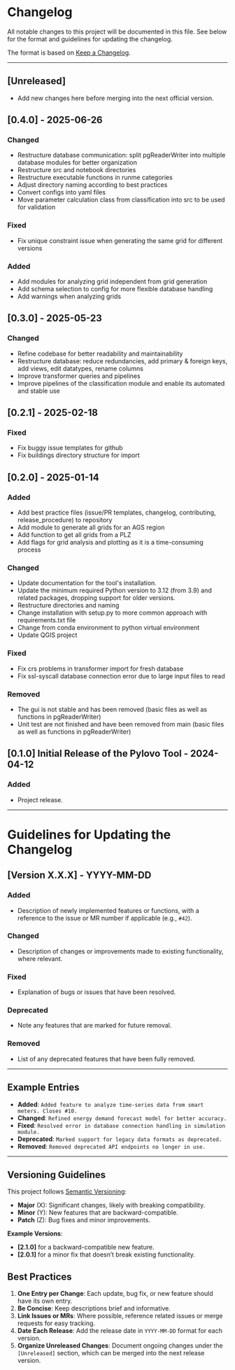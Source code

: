 
# Changelog

All notable changes to this project will be documented in this file. 
See below for the format and guidelines for updating the changelog.

The format is based on [Keep a Changelog](https://keepachangelog.com/en/1.0.0/).

---

## [Unreleased]
- Add new changes here before merging into the next official version.

## [0.4.0] - 2025-06-26
### Changed
- Restructure database communication: split pgReaderWriter into multiple database modules for better organization
- Restructure src and notebook directories
- Restructure executable functions in runme categories
- Adjust directory naming according to best practices
- Convert configs into yaml files
- Move parameter calculation class from classification into src to be used for validation

### Fixed
- Fix unique constraint issue when generating the same grid for different versions

### Added
- Add modules for analyzing grid independent from grid generation
- Add schema selection to config for more flexible database handling
- Add warnings when analyzing grids

## [0.3.0] - 2025-05-23
### Changed
- Refine codebase for better readability and maintainability
- Restructure database: reduce redundancies, add primary & foreign keys, add views, edit datatypes, rename columns
- Improve transformer queries and pipelines
- Improve pipelines of the classification module and enable its automated and stable use

## [0.2.1] - 2025-02-18
### Fixed
- Fix buggy issue templates for github
- Fix buildings directory structure for import

## [0.2.0] - 2025-01-14
### Added
- Add best practice files (issue/PR templates, changelog, contributing, release_procedure) to repository
- Add module to generate all grids for an AGS region
- Add function to get all grids from a PLZ
- Add flags for grid analysis and plotting as it is a time-consuming process

### Changed
- Update documentation for the tool's installation.
- Update the minimum required Python version to 3.12 (from 3.9) and related packages, dropping support for older versions.
- Restructure directories and naming
- Change installation with setup.py to more common approach with requirements.txt file
- Change from conda environment to python virtual environment
- Update QGIS project

### Fixed
- Fix crs problems in transformer import for fresh database
- Fix ssl-syscall database connection error due to large input files to read

### Removed
- The gui is not stable and has been removed (basic files as well as functions in pgReaderWriter)
- Unit test are not finished and have been removed from main (basic files as well as functions in pgReaderWriter)

## [0.1.0] Initial Release of the Pylovo Tool - 2024-04-12
### Added
- Project release.

---

# Guidelines for Updating the Changelog
## [Version X.X.X] - YYYY-MM-DD
### Added
- Description of newly implemented features or functions, with a reference to the issue or MR number if applicable (e.g., `#42`).

### Changed
- Description of changes or improvements made to existing functionality, where relevant.

### Fixed
- Explanation of bugs or issues that have been resolved.
  
### Deprecated
- Note any features that are marked for future removal.

### Removed
- List of any deprecated features that have been fully removed.

---

## Example Entries

- **Added**: `Added feature to analyze time-series data from smart meters. Closes #10.`
- **Changed**: `Refined energy demand forecast model for better accuracy.`
- **Fixed**: `Resolved error in database connection handling in simulation module.`
- **Deprecated**: `Marked support for legacy data formats as deprecated.`
- **Removed**: `Removed deprecated API endpoints no longer in use.`

---

## Versioning Guidelines

This project follows [Semantic Versioning](https://semver.org/spec/v2.0.0.html):
- **Major** (X): Significant changes, likely with breaking compatibility.
- **Minor** (Y): New features that are backward-compatible.
- **Patch** (Z): Bug fixes and minor improvements.

**Example Versions**:
- **[2.1.0]** for a backward-compatible new feature.
- **[2.0.1]** for a minor fix that doesn’t break existing functionality.

## Best Practices

1. **One Entry per Change**: Each update, bug fix, or new feature should have its own entry.
2. **Be Concise**: Keep descriptions brief and informative.
3. **Link Issues or MRs**: Where possible, reference related issues or merge requests for easy tracking.
4. **Date Each Release**: Add the release date in `YYYY-MM-DD` format for each version.
5. **Organize Unreleased Changes**: Document ongoing changes under the `[Unreleased]` section, which can be merged into the next release version.

